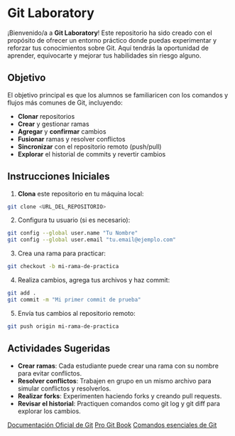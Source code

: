 # Git Laboratory

¡Bienvenido/a a **Git Laboratory**! Este repositorio ha sido creado con el propósito de ofrecer un entorno práctico donde puedas experimentar y reforzar tus conocimientos sobre Git. Aquí tendrás la oportunidad de aprender, equivocarte y mejorar tus habilidades sin riesgo alguno.

## Objetivo  

El objetivo principal es que los alumnos se familiaricen con los comandos y flujos más comunes de Git, incluyendo:

  * **Clonar** repositorios
  * **Crear** y gestionar ramas
  * **Agregar** y **confirmar** cambios
  * **Fusionar** ramas y resolver conflictos
  * **Sincronizar** con el repositorio remoto (push/pull)
  * **Explorar** el historial de commits y revertir cambios

## Instrucciones Iniciales

  1. **Clona** este repositorio en tu máquina local:  
```bash
git clone <URL_DEL_REPOSITORIO>
```

  2. Configura tu usuario (si es necesario):
```bash
git config --global user.name "Tu Nombre"
git config --global user.email "tu.email@ejemplo.com"
```

  3. Crea una rama para practicar:
```bash
git checkout -b mi-rama-de-practica
```

  4. Realiza cambios, agrega tus archivos y haz commit:
```bash
git add .
git commit -m "Mi primer commit de prueba"
```

  5. Envía tus cambios al repositorio remoto:
```bash
git push origin mi-rama-de-practica
```

## Actividades Sugeridas

  * **Crear ramas**: Cada estudiante puede crear una rama con su nombre para evitar conflictos.
  * **Resolver conflictos**: Trabajen en grupo en un mismo archivo para simular conflictos y resolverlos.
  * **Realizar forks**: Experimenten haciendo forks y creando pull requests.
  * **Revisar el historial**: Practiquen comandos como git log y git diff para explorar los cambios.

[Documentación Oficial de Git](https://git-scm.com/doc)
[Pro Git Book](https://git-scm.com/book/es/v2)
[Comandos esenciales de Git](https://education.github.com/git-cheat-sheet-education.pdf)


